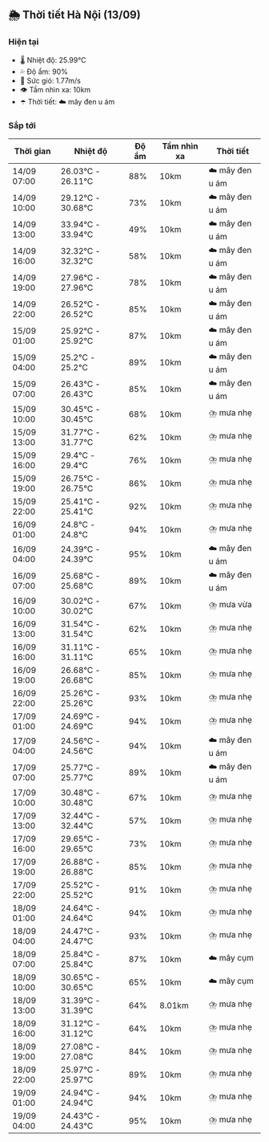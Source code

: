 ## 🌦️ Thời tiết Hà Nội (13/09)

### Hiện tại

- 🌡️ Nhiệt độ: 25.99℃
- 💦 Độ ẩm: 90%
- 💨 Sức gió: 1.77m/s
- 👁️ Tầm nhìn xa: 10km
- ☂️ Thời tiết: ☁️ mây đen u ám

### Sắp tới

| Thời gian | Nhiệt độ | Độ ẩm | Tầm nhìn xa | Thời tiết |
| --- | --- | --- | --- | --- |
| 14/09 07:00 | 26.03℃ - 26.11℃ | 88% | 10km | ☁️ mây đen u ám |
| 14/09 10:00 | 29.12℃ - 30.68℃ | 73% | 10km | ☁️ mây đen u ám |
| 14/09 13:00 | 33.94℃ - 33.94℃ | 49% | 10km | ☁️ mây đen u ám |
| 14/09 16:00 | 32.32℃ - 32.32℃ | 58% | 10km | ☁️ mây đen u ám |
| 14/09 19:00 | 27.96℃ - 27.96℃ | 78% | 10km | ☁️ mây đen u ám |
| 14/09 22:00 | 26.52℃ - 26.52℃ | 85% | 10km | ☁️ mây đen u ám |
| 15/09 01:00 | 25.92℃ - 25.92℃ | 87% | 10km | ☁️ mây đen u ám |
| 15/09 04:00 | 25.2℃ - 25.2℃ | 89% | 10km | ☁️ mây đen u ám |
| 15/09 07:00 | 26.43℃ - 26.43℃ | 85% | 10km | ☁️ mây đen u ám |
| 15/09 10:00 | 30.45℃ - 30.45℃ | 68% | 10km | ⛈️ mưa nhẹ |
| 15/09 13:00 | 31.77℃ - 31.77℃ | 62% | 10km | ⛈️ mưa nhẹ |
| 15/09 16:00 | 29.4℃ - 29.4℃ | 76% | 10km | ⛈️ mưa nhẹ |
| 15/09 19:00 | 26.75℃ - 26.75℃ | 86% | 10km | ⛈️ mưa nhẹ |
| 15/09 22:00 | 25.41℃ - 25.41℃ | 92% | 10km | ⛈️ mưa nhẹ |
| 16/09 01:00 | 24.8℃ - 24.8℃ | 94% | 10km | ⛈️ mưa nhẹ |
| 16/09 04:00 | 24.39℃ - 24.39℃ | 95% | 10km | ☁️ mây đen u ám |
| 16/09 07:00 | 25.68℃ - 25.68℃ | 89% | 10km | ☁️ mây đen u ám |
| 16/09 10:00 | 30.02℃ - 30.02℃ | 67% | 10km | ⛈️ mưa vừa |
| 16/09 13:00 | 31.54℃ - 31.54℃ | 62% | 10km | ⛈️ mưa nhẹ |
| 16/09 16:00 | 31.11℃ - 31.11℃ | 65% | 10km | ⛈️ mưa nhẹ |
| 16/09 19:00 | 26.68℃ - 26.68℃ | 85% | 10km | ⛈️ mưa nhẹ |
| 16/09 22:00 | 25.26℃ - 25.26℃ | 93% | 10km | ⛈️ mưa nhẹ |
| 17/09 01:00 | 24.69℃ - 24.69℃ | 94% | 10km | ⛈️ mưa nhẹ |
| 17/09 04:00 | 24.56℃ - 24.56℃ | 94% | 10km | ☁️ mây đen u ám |
| 17/09 07:00 | 25.77℃ - 25.77℃ | 89% | 10km | ☁️ mây đen u ám |
| 17/09 10:00 | 30.48℃ - 30.48℃ | 67% | 10km | ⛈️ mưa nhẹ |
| 17/09 13:00 | 32.44℃ - 32.44℃ | 57% | 10km | ⛈️ mưa nhẹ |
| 17/09 16:00 | 29.65℃ - 29.65℃ | 73% | 10km | ⛈️ mưa nhẹ |
| 17/09 19:00 | 26.88℃ - 26.88℃ | 85% | 10km | ⛈️ mưa nhẹ |
| 17/09 22:00 | 25.52℃ - 25.52℃ | 91% | 10km | ⛈️ mưa nhẹ |
| 18/09 01:00 | 24.64℃ - 24.64℃ | 94% | 10km | ⛈️ mưa nhẹ |
| 18/09 04:00 | 24.47℃ - 24.47℃ | 93% | 10km | ⛈️ mưa nhẹ |
| 18/09 07:00 | 25.84℃ - 25.84℃ | 87% | 10km | ☁️ mây cụm |
| 18/09 10:00 | 30.65℃ - 30.65℃ | 65% | 10km | ☁️ mây cụm |
| 18/09 13:00 | 31.39℃ - 31.39℃ | 64% | 8.01km | ⛈️ mưa nhẹ |
| 18/09 16:00 | 31.12℃ - 31.12℃ | 64% | 10km | ⛈️ mưa nhẹ |
| 18/09 19:00 | 27.08℃ - 27.08℃ | 84% | 10km | ⛈️ mưa nhẹ |
| 18/09 22:00 | 25.97℃ - 25.97℃ | 89% | 10km | ⛈️ mưa nhẹ |
| 19/09 01:00 | 24.94℃ - 24.94℃ | 94% | 10km | ⛈️ mưa nhẹ |
| 19/09 04:00 | 24.43℃ - 24.43℃ | 95% | 10km | ⛈️ mưa nhẹ |
